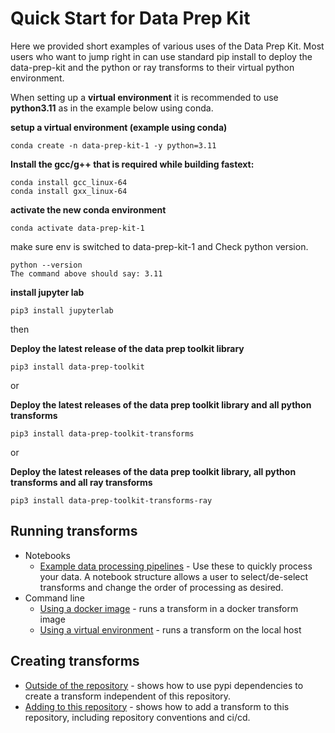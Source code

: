 # Quick Start for Data Prep Kit 
Here we provided short examples of various uses of the Data Prep Kit. Most users who want to jump right in can use standard pip install to deploy the data-prep-kit and the python or ray transforms to their virtual python environment. 

When setting up a __virtual environment__ it is recommended to use __python3.11__ as in the example below using conda. 

**setup a virtual environment (example using conda)**

```shell
conda create -n data-prep-kit-1 -y python=3.11
```

**Install the gcc/g++ that is required while building fastext:**

```shell
conda install gcc_linux-64
conda install gxx_linux-64
```


**activate the new conda environment**

```shell
conda activate data-prep-kit-1
```

make sure env is switched to data-prep-kit-1 and Check python version.

```shell
python --version
The command above should say: 3.11
```

**install jupyter lab**

```shell
pip3 install jupyterlab
``` 

then

**Deploy the latest release of the data prep toolkit library**

```shell
pip3 install data-prep-toolkit
```

or 


**Deploy the latest releases of the data prep toolkit library and all python transforms**

```shell
pip3 install data-prep-toolkit-transforms
```

or 


**Deploy the latest releases of the data prep toolkit library, all python transforms and all ray transforms**

```shell
pip3 install data-prep-toolkit-transforms-ray
```

## Running transforms 

* Notebooks
    * [Example data processing pipelines](../../examples/notebooks/README.md) - Use these to quickly process your data. A notebook structure allows a user to select/de-select transforms and change the order of processing as desired. 
* Command line  
    * [Using a docker image](run-transform-image.md) - runs a transform in a docker transform image 
    * [Using a virtual environment](run-transform-venv.md) - runs a transform on the local host 
    
## Creating transforms

* [Outside of the repository](new-transform-outside.md) - shows how to use pypi dependencies to create a transform independent of this repository.
* [Adding to this repository](new-transform-inside.md) - shows how to add a transform to this repository, including repository conventions and ci/cd. 

